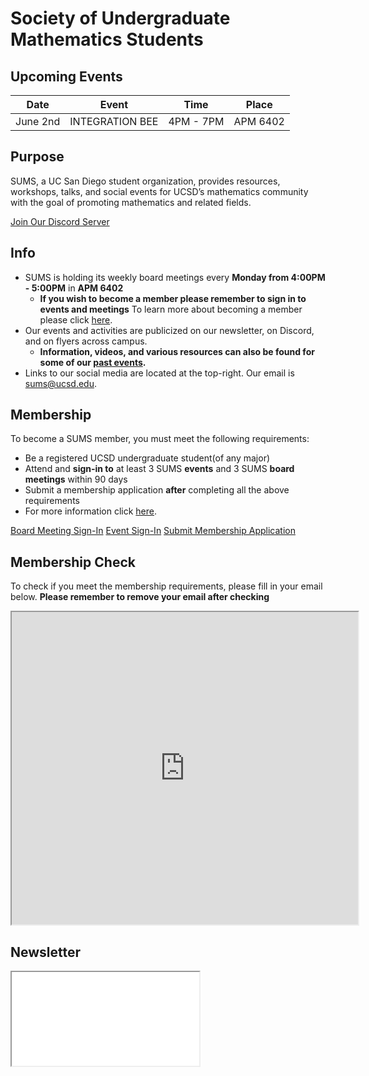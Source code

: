 # Society of Undergraduate Mathematics Students

<!-- Insert an `Announcement` component here when applicable -->



## Upcoming Events

<!-- EVENT TABLE TEMPLATE -->
|Date | Event | Time | Place|
| ----|------ | -----|----- |
|June 2nd| INTEGRATION BEE| 4PM - 7PM| APM 6402| 




## Purpose

SUMS, a UC San Diego student organization, provides resources, workshops, talks, and social events for UCSD’s mathematics community with the goal of promoting mathematics and related fields. <br />
<div class = "row justify-content-center">
  <a href="https://discord.gg/XVVeGHXGTt" target = "_blank" class="btn btn-info" >Join Our Discord Server</a>
</div>



## Info

* SUMS is holding its weekly board meetings every **Monday from 4:00PM - 5:00PM** in **APM 6402** 
  * **If you wish to become a member please remember to sign in to events and meetings** To learn more about becoming a member please click [here](./get-involved.md).
* Our events and activities are publicized on our newsletter, on Discord, and on flyers across campus.
  * **Information, videos, and various resources can also be found for some of our [past events](./past-events.html).**
* Links to our social media are located at the top-right. Our email is [sums@ucsd.edu](mailto:sums@ucsd.edu).

## Membership

To become a SUMS member, you must meet the following requirements: 
* Be a registered UCSD undergraduate student(of any major)
* Attend and **sign-in to** at least 3 SUMS **events** and 3 SUMS **board meetings** within 90 days 
* Submit a membership application **after** completing all the above requirements <br />
* For more information click [here](./get-involved.md). 

<a class="btn btn-secondary btn-lg btn-block" href="https://forms.gle/NTt7DFMNYkBJQx4y5" target = "_blank">Board Meeting Sign-In</a>
<a class="btn btn-primary btn-lg btn-block" href="https://forms.gle/zRqwfVnr4QXME5Xk6" target = "_blank">Event Sign-In</a>
<a class="btn btn-info btn-lg btn-block" href="https://forms.gle/A1n3Bi3x1rN3pCHc7" target="_blank">Submit Membership Application</a>

## Membership Check
To check if you meet the membership requirements, please fill in your email below. **Please remember to remove your email after checking**

<iframe src="https://docs.google.com/spreadsheets/d/19-j42XJFwiYh4QqfMx8L-qHsXiUzeaa6eCvdzW-0MAE/edit?usp=sharing"  name="myiFrame" scrolling="no" frameborder="1" marginheight="0px" marginwidth="0px" height="500px" width="110%" allowfullscreen></iframe>


<!--## Donors-->

<!--
<div class="donor">
  <a href="https://www.numerade.com/?utm_source=other&utem_medium=referral&utm_campaign=edu">
    <img src="/numerade.svg" width="2786.5" height="600" style="width: 100%; height: 100%;" />
  </a>
</div>
-->

## Newsletter

<iframe class="newsletter rounded" src="./newsletters/latest.html"></iframe>
